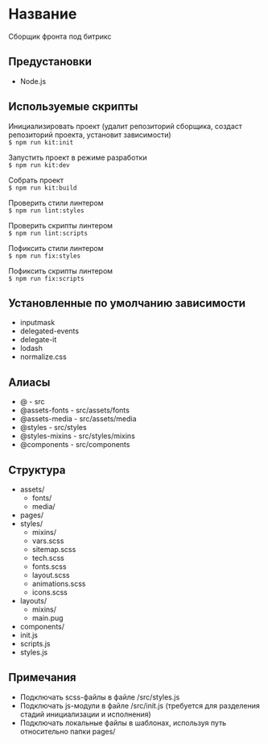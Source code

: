 # Название
Сборщик фронта под битрикс

## Предустановки
- Node.js

## Используемые скрипты
Инициализировать проект (удалит репозиторий сборщика, создаст репозиторий проекта, установит зависимости)  
`$ npm run kit:init`

Запустить проект в режиме разработки  
`$ npm run kit:dev`

Собрать проект  
`$ npm run kit:build`

Проверить стили линтером  
`$ npm run lint:styles`

Проверить скрипты линтером  
`$ npm run lint:scripts`

Пофиксить стили линтером  
`$ npm run fix:styles`

Пофиксить скрипты линтером  
`$ npm run fix:scripts`

## Установленные по умолчанию зависимости
- inputmask
- delegated-events
- delegate-it
- lodash
- normalize.css

## Алиасы
- @ - src
- @assets-fonts - src/assets/fonts
- @assets-media - src/assets/media
- @styles - src/styles
- @styles-mixins - src/styles/mixins
- @components - src/components

## Структура
- assets/
    - fonts/
    - media/
- pages/
- styles/
    - mixins/
    - vars.scss
    - sitemap.scss
    - tech.scss
    - fonts.scss
    - layout.scss
    - animations.scss
    - icons.scss
- layouts/
    - mixins/
    - main.pug
- components/
- init.js
- scripts.js
- styles.js

## Примечания
- Подключать scss-файлы в файле /src/styles.js
- Подключать js-модули в файле /src/init.js (требуется для разделения стадий инициализации и исполнения)
- Подключать локальные файлы в шаблонах, используя путь относительно папки pages/
